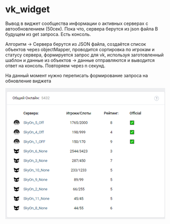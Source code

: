 # vk_widget
 Вывод в виджет сообщества информации о активных серверах с автообновлением (50сек). Пока что, сервера берутся из json файла
 В будущем из get запроса.
 Есть консоль.

Алгоритм -> Сервера берутся из JSON файла, создаётся список объектов через objectMapper, проводится сортировка по игрокам и статусу сервера, формируется запрос для vk, используя заготовленный шаблон и данные из объектов -> данные отправляются и выводится ответ на консоль. Повторяем через n секунд.

 На данный момент нужно переписать формирование запроса на обновление виджета

 ![Image alt](Screenshot_429.png)
